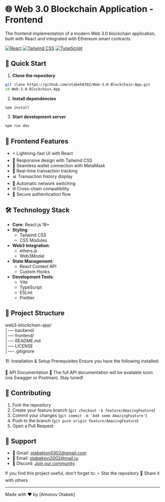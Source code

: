 # 🌐 Web 3.0 Blockchain Application - Frontend

The frontend implementation of a modern Web 3.0 blockchain application, built with React and integrated with Ethereum smart contracts.

[![React](https://img.shields.io/badge/React-18.0+-blue.svg)](https://reactjs.org/)
[![Tailwind CSS](https://img.shields.io/badge/Tailwind-3.0+-blueviolet.svg)](https://tailwindcss.com/)
[![TypeScript](https://img.shields.io/badge/TypeScript-4.0+-blue.svg)](https://www.typescriptlang.org/)

## 🚀 Quick Start

1. **Clone the repository**
```bash
git clone https://github.com/otabek0302/Web-3.0-Blockchain-App.git
cd Web-3.0-Blockchain-App
```

2. **Install dependencies**
```bash
npm install
```

3. **Start development server**
```bash
npm run dev
```

## 🎯 Frontend Features

- ⚡ Lightning-fast UI with React
- 🎨 Responsive design with Tailwind CSS
- 👛 Seamless wallet connection with MetaMask
- 💸 Real-time transaction tracking
- 📊 Transaction history display
- 🔄 Automatic network switching
- 🌐 Cross-chain compatibility
- 🔐 Secure authentication flow

## 🛠️ Technology Stack

- **Core**: React.js 18+
- **Styling**: 
  - Tailwind CSS
  - CSS Modules
- **Web3 Integration**:
  - ethers.js
  - Web3Modal
- **State Management**:
  - React Context API
  - Custom Hooks
- **Development Tools**:
  - Vite
  - TypeScript
  - ESLint
  - Prettier

## 📂 Project Structure

web3-blockchain-app/                                                                                                                                                                                                 
│── backend/                                                                                                                                                                                                         
│── frontend/                                                                                                                                                                                                        
│── README.md                                                                                                                                                                                                        
│── LICENSE                                                                                                                                                                                                          
│── .gitignore                                                                                                                                                                                                      


🏗️ Installation & Setup
Prerequisites
Ensure you have the following installed:


🔗 API Documentation
📜 The full API documentation will be available soon (via Swagger or Postman). Stay tuned!

## 🤝 Contributing

1. Fork the repository
2. Create your feature branch (`git checkout -b feature/AmazingFeature`)
3. Commit your changes (`git commit -m 'Add some AmazingFeature'`)
4. Push to the branch (`git push origin feature/AmazingFeature`)
5. Open a Pull Request

## 👥 Support

- 📧 Gmail: otabekjon0302@gmail.com
- 📧 Email: otabekjon2002@mail.ru
- 💬 Discord: [Join our community](https://discord.gg/b9DugGd5)

If you find this project useful, don't forget to:
⭐ Star the repository
📢 Share it with others

---

Made with ❤️ by [Amonov Otabek]
